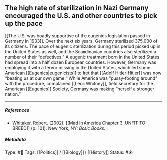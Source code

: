 ## The high rate of sterilization in Nazi Germany encouraged the U.S. and other countries to pick up the pace # 

[[The U.S. was boadly supportive of the eugenics legislation passed in Germany in 1933]]. Over the next six years, Germany sterilized 375,000 of its citizens. The pace of eugenic sterilization during this period picked up in the United States as well, and the Scandinavian countries also sterilized a number of their “defectives.” A eugenic treatment born in the United States had spread into a half dozen European countries. However, Germany was employing it with a fervor missing in the United States, which led some American [[Eugenics|eugenicists]] to fret that [[Adolf Hitler|Hitler]] was now “beating us at our own game.” While America was “pussy-footing around” with the procedure, complained [[Leon Whitney]], field secretary for the American [[Eugenics]] Society, Germany was making “herself a stronger nation.”

___

##### References

- Whitaker, Robert. (2002). [[Mad in America Chapter 3. UNFIT TO BREED]] (p. 101). New York, NY: _Basic Books_.

##### Metadata

Type: #🔴 
Tags: [[Politics]] / [[Biology]] / [[History]] 
Status: #☀️ 